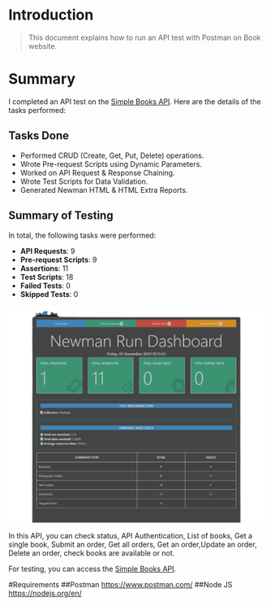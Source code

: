 # Introduction
> This document explains how to run an API test with Postman on Book website.
# Summary

I completed an API test on the [Simple Books API](https://github.com/vdespa/introduction-to-postman-course/blob/main/simple-books-api.md). Here are the details of the tasks performed:

## Tasks Done

- Performed CRUD (Create, Get, Put, Delete) operations.
- Wrote Pre-request Scripts using Dynamic Parameters.
- Worked on API Request & Response Chaining.
- Wrote Test Scripts for Data Validation.
- Generated Newman HTML & HTML Extra Reports.

## Summary of Testing

In total, the following tasks were performed:

- **API Requests**: 9
- **Pre-request Scripts**: 9
- **Assertions**: 11
- **Test Scripts**: 18
- **Failed Tests**: 0
- **Skipped Tests**: 0

![My Image](newman/htmlReportDark-removebg-preview.png)

 
In this API, you can check status, API Authentication, List of books, Get a single book, Submit an order, Get all orders, Get an order,Update an order, Delete an order, check books are available or not.

For testing, you can access the [Simple Books API](https://github.com/vdespa/introduction-to-postman-course/blob/main/simple-books-api.md).

#Requirements
##Postman
https://www.postman.com/
##Node JS
https://nodejs.org/en/


